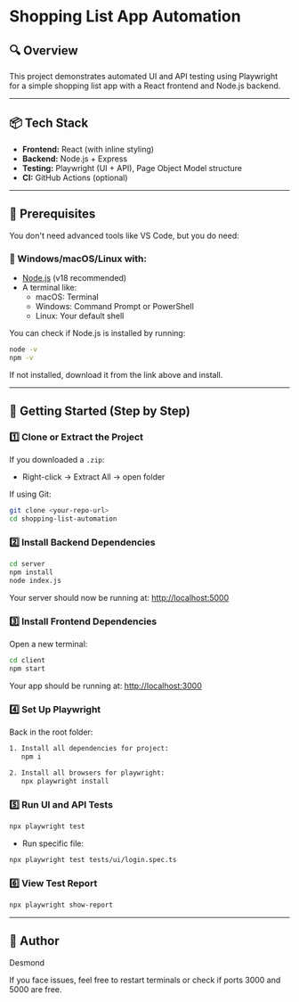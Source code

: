 # Shopping List App Automation

## 🔍 Overview
This project demonstrates automated UI and API testing using Playwright for a simple shopping list app with a React frontend and Node.js backend.

---

## 📦 Tech Stack
- **Frontend:** React (with inline styling)
- **Backend:** Node.js + Express
- **Testing:** Playwright (UI + API), Page Object Model structure
- **CI:** GitHub Actions (optional)

---

## 🧰 Prerequisites
You don't need advanced tools like VS Code, but you do need:

### 🔹 Windows/macOS/Linux with:
- [Node.js](https://nodejs.org/en/download) (v18 recommended)
- A terminal like:
  - macOS: Terminal
  - Windows: Command Prompt or PowerShell
  - Linux: Your default shell

You can check if Node.js is installed by running:
```bash
node -v
npm -v
```
If not installed, download it from the link above and install.

---

## 🚀 Getting Started (Step by Step)

### 1️⃣ Clone or Extract the Project
If you downloaded a `.zip`:
- Right-click → Extract All → open folder

If using Git:
```bash
git clone <your-repo-url>
cd shopping-list-automation
```

### 2️⃣ Install Backend Dependencies
```bash
cd server
npm install
node index.js
```
Your server should now be running at: [http://localhost:5000](http://localhost:5000)

### 3️⃣ Install Frontend Dependencies
Open a new terminal:
```bash
cd client
npm start
```
Your app should be running at: [http://localhost:3000](http://localhost:3000)

### 4️⃣ Set Up Playwright
Back in the root folder:
```bash
1. Install all dependencies for project:
   npm i

2. Install all browsers for playwright:
   npx playwright install
```

### 5️⃣ Run UI and API Tests
```bash
npx playwright test
```
- Run specific file:
```bash
npx playwright test tests/ui/login.spec.ts
```

### 6️⃣ View Test Report
```bash
npx playwright show-report
```

---

## 🤝 Author
Desmond

If you face issues, feel free to restart terminals or check if ports 3000 and 5000 are free.
